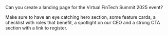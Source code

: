 Can you create a landing page for the Virtual FinTech Summit 2025 event?

Make sure to have an eye catching hero section, some feature cards, a checklist with roles that benefit, a spotlight on our CEO and a strong CTA section with a link to register.
